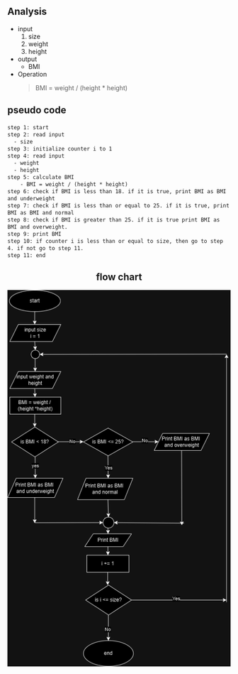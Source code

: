 ## Analysis  
  * input  
      1. size
      2. weight
      3. height
   * output  
     - BMI 
   * Operation 
        > BMI = weight / (height * height)
## pseudo code  
    step 1: start
    step 2: read input  
      - size
    step 3: initialize counter i to 1
    step 4: read input  
      - weight 
      - height
    step 5: calculate BMI
        - BMI = weight / (height * height)
    step 6: check if BMI is less than 18. if it is true, print BMI as BMI and underweight
    step 7: check if BMI is less than or equal to 25. if it is true, print BMI as BMI and normal
    step 8: check if BMI is greater than 25. if it is true print BMI as BMI and overweight.
    step 9: print BMI
    step 10: if counter i is less than or equal to size, then go to step 4. if not go to step 11.
    step 11: end  
<div align="center">  

## flow chart  
![flow chart](BMI-1.png)